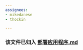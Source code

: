 ```yaml
---
assignees:
- mikedanese
- thockin

---
```

### 该文件已归入 [部署应用程序.md](/docs/user-guide/deploying-applications/)
